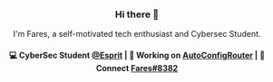 <h3 align="center"> Hi there 👋</h3>

<p align="center">
I'm Fares, a self-motivated tech enthusiast and Cybersec Student.
</p>

<h4 align="center">
💻 CyberSec Student <a href="https://esprit.tn/">@Esprit</a> | 🌱 Working on <a href="https://github.com/faresamir7/AutoConfigRouter">AutoConfigRouter</a> | 💬 Connect <a href="https://discord.com/">Fares#8382</a>
</h4>
